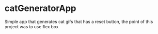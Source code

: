 # catGeneratorApp
Simple app that generates cat gifs that has a reset button, the point of this project was to use flex box
